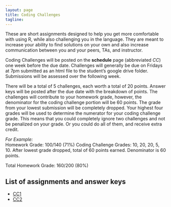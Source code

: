 ```yaml
---
layout: page
title: Coding Challenges
tagline:
---
```


These are short assignments designed to help you get more comfortable with using R, while also challenging you in the language. They are meant to increase your ability to find solutions on your own and also increase communication between you and your peers, TAs, and instructor.

Coding Challenges will be posted on the **schedule** page (abbreviated *CC*) one week before the due date. Challenges will generally be due on Fridays at 7pm submitted as an html file to the student’s google drive folder. Submissions will be assessed over the following week.

There will be a total of 5 challenges, each worth a total of 20 points. Answer keys will be posted after the due date with the breakdown of points. The challenges will contribute to your homework grade, however, the denominator for the coding challenge portion will be 60 points. The grade from your lowest submission will be completely dropped. Your highest four grades will be used to determine the numerator for your coding challenge grade. This means that you could completely ignore two challenges and not be penalized on your grade. Or you could do all of them, and receive extra credit. 

_For Example:_  
Homework Grade: 100/140 (71%)
Coding Challenge Grades: 10, 20, 20, 5, 10. After lowest grade dropped, total of 60 points earned. Denominator is 60 points.

Total Homework Grade: 160/200 (80%)

## List of assignments and answer keys

 - [CC1](../assets/challenges/coding-challenge-1.pdf)
 - [CC2](../assets/challenges/coding-challenge-2.pdf)
 
<!--  - [BC1 Answer Key](../assets/challenges/biweekly-challenge-1-answers.pdf)
 - [BC 2](../assets/challenges/biweekly-challenge-2.pdf)
 - [BC 3](../assets/challenges/biweekly-challenge-3.pdf)
 - [BC 4](../assets/challenges/biweekly-challenge-4.pdf)
-->

